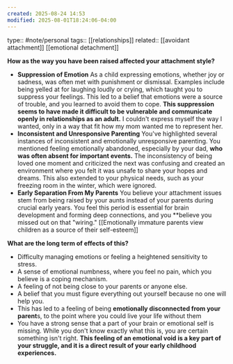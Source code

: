 ```yaml
---
created: 2025-08-24 14:53
modified: 2025-08-01T18:24:06-04:00
---
```

type:: #note/personal
tags:: [[relationships]]
related:: [[avoidant attachment]] [[emotional detachment]]


**How as the way you have been raised affected your attachment style?**
- **Suppression of Emotion**
	As a child expressing emotions, whether joy or sadness, was often met with punishment or dismissal. Examples include being yelled at for laughing loudly or crying, which taught you to suppress your feelings. This led to a belief that emotions were a source of trouble, and you learned to avoid them to cope. **This suppression seems to have made it difficult to be vulnerable and communicate openly in relationships as an adult.**  I couldn't express myself the way I wanted, only in a way that fit how my mom wanted me to represent her.
- **Inconsistent and Unresponsive Parenting**
	You've highlighted several instances of inconsistent and emotionally unresponsive parenting. You mentioned feeling emotionally abandoned, especially by your dad, **who was often absent for important events.** The inconsistency of being loved one moment and criticized the next was confusing and created an environment where you felt it was unsafe to share your hopes and dreams. This also extended to your physical needs, such as your freezing room in the winter, which were ignored.
- **Early Separation From My Parents**
	You believe your attachment issues stem from being raised by your aunts instead of your parents during crucial early years. You feel this period is essential for brain development and forming deep connections, and you **believe you missed out on that "wiring."
 [[Emotionally immature parents view children as a source of their self-esteem]]


**What are the long term of effects of this?**
 * Difficulty managing emotions or feeling a heightened sensitivity to stress.
 * A sense of emotional numbness, where you feel no pain, which you believe is a coping mechanism.
 * A feeling of not being close to your parents or anyone else.
 * A belief that you must figure everything out yourself because no one will help you.
 * This has led to a feeling of being **emotionally disconnected from your parent**s, to the point where you could live your life without them
 * You have a strong sense that a part of your brain or emotional self is missing. While you don't know exactly what this is, you are certain something isn't right. **This feeling of an emotional void is a key part of your struggle, and it is a direct result of your early childhood experiences.**

